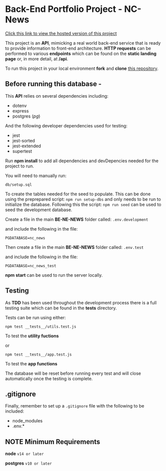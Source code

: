 # Back-End Portfolio Project - NC-News

[Click this link to view the hosted version of this project](https://back-end-portfolio-project.herokuapp.com/)

This project is an **API**, mimicking a real world back-end service that is ready to provide information to front-end architecture. **HTTP requests** can be performed to various **endpoints** which can be found on the **static landing page** or, in more detail, at **/api**.

To run this project in your local environment **fork** and **clone** [this repository](https://github.com/Sam-C-F/Back-End-Portfolio-Project.git).

## Before running this database -

This **API** relies on several dependencies including:

- dotenv
- express
- postgres (_pg_)

And the following developer dependencies used for testing:

- jest
- jest-sorted
- jest-extended
- supertest

Run **npm install** to add all dependencies and devDepencies needed for the project to run.

You will need to manually run:

`db/setup.sql`

To create the tables needed for the seed to populate. This can be done using the preprepared script: `npm run setup-dbs` and only needs to be run to initialize the database. Following this the script: `npm run seed` can be used to seed the development database.

Create a file in the main **BE-NE-NEWS** folder called:
`.env.development`

and include the following in the file:

`PGDATABASE=nc_news`

Then create a file in the main **BE-NE-NEWS** folder called:
`.env.test`

and include the following in the file:

`PGDATABASE=nc_news_test`

**npm start** can be used to run the server locally.

## Testing

As **TDD** has been used throughout the development process there is a full testing suite which can be found in the **tests** directory.

Tests can be run using either:

`npm test __tests__/utils.test.js`

To test the **utility fuctions**

or

`npm test __tests__/app.test.js`

To test the **app functions**

The database will be reset before running every test and will close automatically once the testing is complete.

## .gitignore

Finally, remember to set up a `.gitignore` file with the following to be included:

- node_modules
- .env\.\*

## NOTE Minimum Requirements

**node** `v14 or later`

**postgres** `v10 or later`
